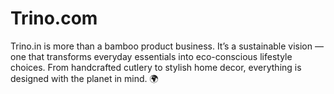 # Trino.com
 Trino.in is more than a bamboo product business. It’s a sustainable vision — one that transforms everyday essentials into eco-conscious lifestyle choices. From handcrafted cutlery to stylish home decor, everything is designed with the planet in mind. 🌍
